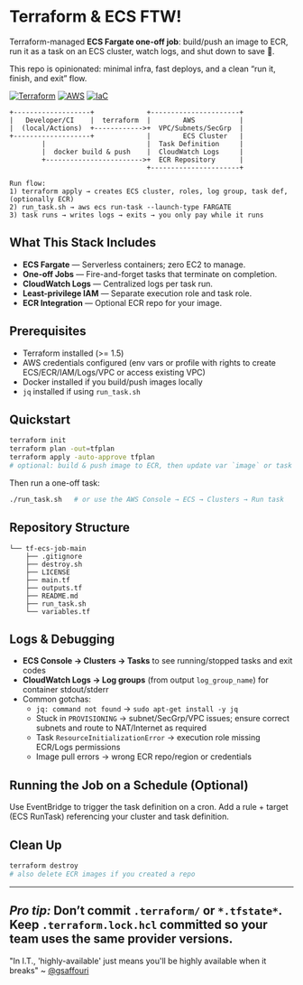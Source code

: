 # Terraform & ECS FTW! 

Terraform-managed **ECS Fargate one-off job**: build/push an image to ECR, run it as a task on an ECS cluster, watch logs, and shut down to save 💸.

This repo is opinionated: minimal infra, fast deploys, and a clean “run it, finish, and exit” flow.


[![Terraform](https://img.shields.io/badge/Terraform-1.5%2B-5C4EE5)](#) [![AWS](https://img.shields.io/badge/AWS-ECS%20%7C%20ECR-FF9900)](#) [![IaC](https://img.shields.io/badge/IaC-Terraform-informational)](#)


```
+-------------------+             +----------------------+
|   Developer/CI    |  terraform  |        AWS           |
|  (local/Actions)  +------------>+  VPC/Subnets/SecGrp  |
+-------------------+             |        ECS Cluster   |
        |                         |  Task Definition     |
        |  docker build & push    |  CloudWatch Logs     |
        +------------------------>+  ECR Repository      |
                                  +----------------------+

Run flow:
1) terraform apply → creates ECS cluster, roles, log group, task def, (optionally ECR)
2) run_task.sh → aws ecs run-task --launch-type FARGATE
3) task runs → writes logs → exits → you only pay while it runs
```


## What This Stack Includes
- **ECS Fargate** — Serverless containers; zero EC2 to manage.
- **One-off Jobs** — Fire-and-forget tasks that terminate on completion.
- **CloudWatch Logs** — Centralized logs per task run.
- **Least-privilege IAM** — Separate execution role and task role.
- **ECR Integration** — Optional ECR repo for your image.

## Prerequisites
- Terraform installed (>= 1.5)
- AWS credentials configured (env vars or profile with rights to create ECS/ECR/IAM/Logs/VPC or access existing VPC)
- Docker installed if you build/push images locally
- `jq` installed if using `run_task.sh`

## Quickstart
```bash
terraform init
terraform plan -out=tfplan
terraform apply -auto-approve tfplan
# optional: build & push image to ECR, then update var `image` or task def
```
Then run a one-off task:
```bash
./run_task.sh   # or use the AWS Console → ECS → Clusters → Run task
```

## Repository Structure
```
└── tf-ecs-job-main
    ├── .gitignore
    ├── destroy.sh
    ├── LICENSE
    ├── main.tf
    ├── outputs.tf
    ├── README.md
    ├── run_task.sh
    └── variables.tf
```

## Logs & Debugging
- **ECS Console → Clusters → Tasks** to see running/stopped tasks and exit codes
- **CloudWatch Logs → Log groups** (from output `log_group_name`) for container stdout/stderr
- Common gotchas:
  - `jq: command not found` → `sudo apt-get install -y jq`
  - Stuck in `PROVISIONING` → subnet/SecGrp/VPC issues; ensure correct subnets and route to NAT/Internet as required
  - Task `ResourceInitializationError` → execution role missing ECR/Logs permissions
  - Image pull errors → wrong ECR repo/region or credentials

## Running the Job on a Schedule (Optional)
Use EventBridge to trigger the task definition on a cron. Add a rule + target (ECS RunTask) referencing your cluster and task definition.

## Clean Up
```bash
terraform destroy
# also delete ECR images if you created a repo
```

---
*Pro tip:* Don’t commit `.terraform/` or `*.tfstate*`. Keep `.terraform.lock.hcl` committed so your team uses the same provider versions.
---
"In I.T., 'highly-available' just means you'll be highly available when it breaks" ~ [@gsaffouri](https://github.com/gsaffouri)